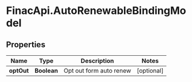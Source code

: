 # FinacApi.AutoRenewableBindingModel

## Properties
Name | Type | Description | Notes
------------ | ------------- | ------------- | -------------
**optOut** | **Boolean** | Opt out form auto renew | [optional] 

